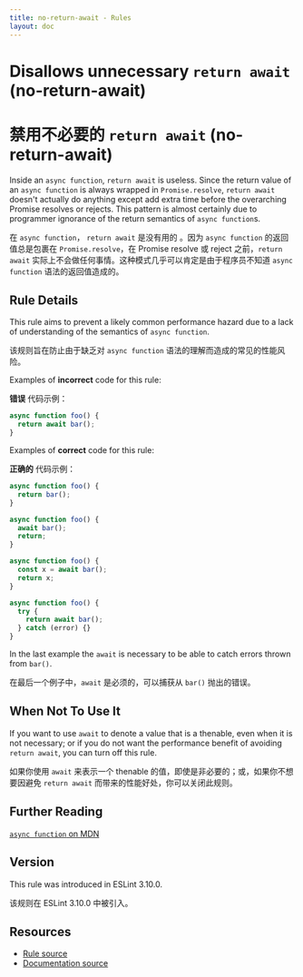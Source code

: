 ```yaml
---
title: no-return-await - Rules
layout: doc
---
```

<!-- Note: No pull requests accepted for this file. See README.md in the root directory for details. -->

# Disallows unnecessary `return await` (no-return-await)

# 禁用不必要的 `return await` (no-return-await)

Inside an `async function`, `return await` is useless. Since the return value of an `async function` is always wrapped in `Promise.resolve`, `return await` doesn't actually do anything except add extra time before the overarching Promise resolves or rejects. This pattern is almost certainly due to programmer ignorance of the return semantics of `async function`s.

在 `async function`， `return await` 是没有用的 。因为 `async function` 的返回值总是包裹在 `Promise.resolve`，在 Promise resolve 或 reject 之前，`return await` 实际上不会做任何事情。这种模式几乎可以肯定是由于程序员不知道 `async function` 语法的返回值造成的。

## Rule Details

This rule aims to prevent a likely common performance hazard due to a lack of understanding of the semantics of `async function`.

该规则旨在防止由于缺乏对 `async function` 语法的理解而造成的常见的性能风险。

Examples of **incorrect** code for this rule:

**错误** 代码示例：

```js
async function foo() {
  return await bar();
}
```

Examples of **correct** code for this rule:

**正确的** 代码示例：

```js
async function foo() {
  return bar();
}

async function foo() {
  await bar();
  return;
}

async function foo() {
  const x = await bar();
  return x;
}

async function foo() {
  try {
    return await bar();
  } catch (error) {}
}
```

In the last example the `await` is necessary to be able to catch errors thrown from `bar()`.

在最后一个例子中，`await` 是必须的，可以捕获从 `bar()` 抛出的错误。

## When Not To Use It

If you want to use `await` to denote a value that is a thenable, even when it is not necessary; or if you do not want the performance benefit of avoiding `return await`, you can turn off this rule.

如果你使用 `await` 来表示一个 thenable 的值，即使是非必要的；或，如果你不想要因避免 `return await` 而带来的性能好处，你可以关闭此规则。

## Further Reading

[`async function` on MDN](https://developer.mozilla.org/en-US/docs/Web/JavaScript/Reference/Statements/async_function)

## Version

This rule was introduced in ESLint 3.10.0.

该规则在 ESLint 3.10.0 中被引入。

## Resources

* [Rule source](https://github.com/eslint/eslint/tree/master/lib/rules/no-return-await.js)
* [Documentation source](https://github.com/eslint/eslint/tree/master/docs/rules/no-return-await.md)
